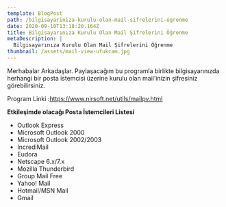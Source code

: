 ```yaml
---
template: BlogPost
path: /bilgisayariniza-kurulu-olan-mail-sifrelerini-ogrenme
date: 2020-09-10T13:18:20.164Z
title: Bilgisayarınıza Kurulu Olan Mail Şifrelerini Öğrenme
metaDescription: |
  Bilgisayarınıza Kurulu Olan Mail Şifrelerini Öğrenme
thumbnail: /assets/mail-view-ufukcam.jpg
---
```

Merhabalar Arkadaşlar. Paylaşacağım bu programla birlikte bilgisayarınızda herhangi bir posta istemcisi üzerine kurulu olan mail’inizin şifresiniz görebilirsiniz.

Program Linki :<https://www.nirsoft.net/utils/mailpv.html>



**Etkileşimde olacağı Posta İstemcileri Listesi**

* Outlook Express
* Microsoft Outlook 2000
* Microsoft Outlook 2002/2003
* IncrediMail
* Eudora
* Netscape 6.x/7.x
* Mozilla Thunderbird
* Group Mail Free
* Yahoo! Mail
* Hotmail/MSN Mail
* Gmail

